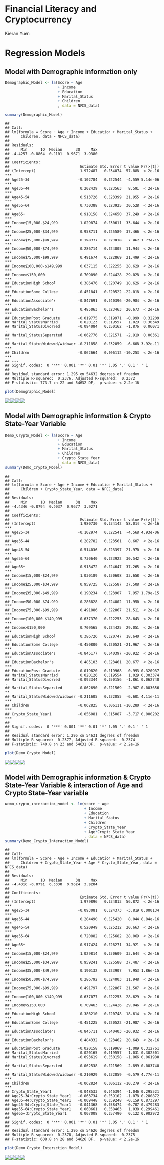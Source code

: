 Financial Literacy and Cryptocurrency
================
Kieran Yuen

# Regression Models

## Model with Demographic information only

``` r
Demographic_Model <- lm(Score ~ Age 
                        + Income 
                        + Education 
                        + Marital_Status 
                        + Children
                        , data = NFCS_data)

summary(Demographic_Model)
```

    ## 
    ## Call:
    ## lm(formula = Score ~ Age + Income + Education + Marital_Status + 
    ##     Children, data = NFCS_data)
    ## 
    ## Residuals:
    ##     Min      1Q  Median      3Q     Max 
    ## -4.4257 -0.8864  0.1101  0.9671  3.9380 
    ## 
    ## Coefficients:
    ##                                Estimate Std. Error t value Pr(>|t|)    
    ## (Intercept)                    1.972487   0.034074  57.888  < 2e-16 ***
    ## Age25-34                      -0.102784   0.022544  -4.559 5.14e-06 ***
    ## Age35-44                       0.202439   0.023563   8.591  < 2e-16 ***
    ## Age45-54                       0.513726   0.023399  21.955  < 2e-16 ***
    ## Age55-64                       0.730388   0.023925  30.528  < 2e-16 ***
    ## Age65+                         0.918158   0.024650  37.248  < 2e-16 ***
    ## Income$15,000-$24,999          1.029874   0.030611  33.644  < 2e-16 ***
    ## Income$25,000-$34,999          0.958711   0.025589  37.466  < 2e-16 ***
    ## Income$35,000-$49,999          0.190377   0.023910   7.962 1.72e-15 ***
    ## Income$50,000-$74,999          0.286714   0.024005  11.944  < 2e-16 ***
    ## Income$75,000-$99,999          0.491674   0.022869  21.499  < 2e-16 ***
    ## Income$100,000-$149,999        0.637115   0.022255  28.628  < 2e-16 ***
    ## Income>$150,000                0.709090   0.024428  29.028  < 2e-16 ***
    ## EducationHigh School           0.386476   0.020749  18.626  < 2e-16 ***
    ## EducationSome College         -0.451841   0.020522 -22.018  < 2e-16 ***
    ## EducationAssociate's          -0.847691   0.040396 -20.984  < 2e-16 ***
    ## EducationBachelor's            0.485063   0.023463  20.673  < 2e-16 ***
    ## EducationPost Graduate        -0.019775   0.019971  -0.990  0.32209    
    ## Marital_StatusMarried          0.020123   0.019557   1.029  0.30349    
    ## Marital_StatusDivorced        -0.094084   0.050162  -1.876  0.06071 .  
    ## Marital_StatusSeparated       -0.062776   0.021571  -2.910  0.00361 ** 
    ## Marital_StatusWidowed/widower -0.211858   0.032059  -6.608 3.92e-11 ***
    ## Children                      -0.062664   0.006112 -10.253  < 2e-16 ***
    ## ---
    ## Signif. codes:  0 '***' 0.001 '**' 0.01 '*' 0.05 '.' 0.1 ' ' 1
    ## 
    ## Residual standard error: 1.295 on 54632 degrees of freedom
    ## Multiple R-squared:  0.2376, Adjusted R-squared:  0.2372 
    ## F-statistic: 773.7 on 22 and 54632 DF,  p-value: < 2.2e-16

``` r
plot(Demographic_Model)
```

![](Regression_files/figure-gfm/Model%20with%20Demographic%20information%20only-1.png)<!-- -->![](Regression_files/figure-gfm/Model%20with%20Demographic%20information%20only-2.png)<!-- -->![](Regression_files/figure-gfm/Model%20with%20Demographic%20information%20only-3.png)<!-- -->![](Regression_files/figure-gfm/Model%20with%20Demographic%20information%20only-4.png)<!-- -->

## Model with Demographic information & Crypto State-Year Variable

``` r
Demo_Crypto_Model <- lm(Score ~ Age 
                        + Income 
                        + Education 
                        + Marital_Status 
                        + Children 
                        + Crypto_State_Year
                        , data = NFCS_data)
summary(Demo_Crypto_Model)
```

    ## 
    ## Call:
    ## lm(formula = Score ~ Age + Income + Education + Marital_Status + 
    ##     Children + Crypto_State_Year, data = NFCS_data)
    ## 
    ## Residuals:
    ##     Min      1Q  Median      3Q     Max 
    ## -4.4346 -0.8794  0.1037  0.9677  3.9271 
    ## 
    ## Coefficients:
    ##                                Estimate Std. Error t value Pr(>|t|)    
    ## (Intercept)                    1.980730   0.034142  58.014  < 2e-16 ***
    ## Age25-34                      -0.102974   0.022541  -4.568 4.93e-06 ***
    ## Age35-44                       0.202782   0.023561   8.607  < 2e-16 ***
    ## Age45-54                       0.514036   0.023397  21.970  < 2e-16 ***
    ## Age55-64                       0.730640   0.023922  30.542  < 2e-16 ***
    ## Age65+                         0.918472   0.024647  37.265  < 2e-16 ***
    ## Income$15,000-$24,999          1.030189   0.030608  33.658  < 2e-16 ***
    ## Income$25,000-$34,999          0.959725   0.025587  37.508  < 2e-16 ***
    ## Income$35,000-$49,999          0.190234   0.023907   7.957 1.79e-15 ***
    ## Income$50,000-$74,999          0.286828   0.024002  11.950  < 2e-16 ***
    ## Income$75,000-$99,999          0.491886   0.022867  21.511  < 2e-16 ***
    ## Income$100,000-$149,999        0.637370   0.022253  28.643  < 2e-16 ***
    ## Income>$150,000                0.709565   0.024425  29.051  < 2e-16 ***
    ## EducationHigh School           0.386726   0.020747  18.640  < 2e-16 ***
    ## EducationSome College         -0.450800   0.020521 -21.967  < 2e-16 ***
    ## EducationAssociate's          -0.845177   0.040397 -20.922  < 2e-16 ***
    ## EducationBachelor's            0.485103   0.023461  20.677  < 2e-16 ***
    ## EducationPost Graduate        -0.019820   0.019968  -0.993 0.320937    
    ## Marital_StatusMarried          0.020126   0.019554   1.029 0.303374    
    ## Marital_StatusDivorced        -0.093344   0.050156  -1.861 0.062740 .  
    ## Marital_StatusSeparated       -0.062690   0.021569  -2.907 0.003656 ** 
    ## Marital_StatusWidowed/widower -0.211605   0.032055  -6.601 4.11e-11 ***
    ## Children                      -0.062825   0.006111 -10.280  < 2e-16 ***
    ## Crypto_State_Year1            -0.056081   0.015087  -3.717 0.000202 ***
    ## ---
    ## Signif. codes:  0 '***' 0.001 '**' 0.01 '*' 0.05 '.' 0.1 ' ' 1
    ## 
    ## Residual standard error: 1.295 on 54631 degrees of freedom
    ## Multiple R-squared:  0.2377, Adjusted R-squared:  0.2374 
    ## F-statistic: 740.8 on 23 and 54631 DF,  p-value: < 2.2e-16

``` r
plot(Demo_Crypto_Model)
```

![](Regression_files/figure-gfm/Model%20with%20Demographic%20information%20&%20Crypto%20State-Year%20Variable-1.png)<!-- -->![](Regression_files/figure-gfm/Model%20with%20Demographic%20information%20&%20Crypto%20State-Year%20Variable-2.png)<!-- -->![](Regression_files/figure-gfm/Model%20with%20Demographic%20information%20&%20Crypto%20State-Year%20Variable-3.png)<!-- -->![](Regression_files/figure-gfm/Model%20with%20Demographic%20information%20&%20Crypto%20State-Year%20Variable-4.png)<!-- -->

## Model with Demographic information & Crypto State-Year Variable & interaction of Age and Crypto State-Year variable

``` r
Demo_Crypto_Interaction_Model <- lm(Score ~ Age
                                    + Income 
                                    + Education 
                                    + Marital_Status 
                                    + Children 
                                    + Crypto_State_Year 
                                    + Age*Crypto_State_Year
                                    , data = NFCS_data)
summary(Demo_Crypto_Interaction_Model)
```

    ## 
    ## Call:
    ## lm(formula = Score ~ Age + Income + Education + Marital_Status + 
    ##     Children + Crypto_State_Year + Age * Crypto_State_Year, data = NFCS_data)
    ## 
    ## Residuals:
    ##     Min      1Q  Median      3Q     Max 
    ## -4.4316 -0.8791  0.1038  0.9624  3.9284 
    ## 
    ## Coefficients:
    ##                                Estimate Std. Error t value Pr(>|t|)    
    ## (Intercept)                    1.979896   0.034813  56.872  < 2e-16 ***
    ## Age25-34                      -0.093081   0.024373  -3.819 0.000134 ***
    ## Age35-44                       0.204490   0.025420   8.044 8.84e-16 ***
    ## Age45-54                       0.520949   0.025212  20.663  < 2e-16 ***
    ## Age55-64                       0.720882   0.025682  28.069  < 2e-16 ***
    ## Age65+                         0.917424   0.026271  34.921  < 2e-16 ***
    ## Income$15,000-$24,999          1.029814   0.030609  33.644  < 2e-16 ***
    ## Income$25,000-$34,999          0.959241   0.025588  37.487  < 2e-16 ***
    ## Income$35,000-$49,999          0.190132   0.023907   7.953 1.86e-15 ***
    ## Income$50,000-$74,999          0.286792   0.024003  11.948  < 2e-16 ***
    ## Income$75,000-$99,999          0.491797   0.022867  21.507  < 2e-16 ***
    ## Income$100,000-$149,999        0.637077   0.022253  28.629  < 2e-16 ***
    ## Income>$150,000                0.709463   0.024426  29.046  < 2e-16 ***
    ## EducationHigh School           0.386210   0.020748  18.614  < 2e-16 ***
    ## EducationSome College         -0.451225   0.020522 -21.987  < 2e-16 ***
    ## EducationAssociate's          -0.845711   0.040403 -20.932  < 2e-16 ***
    ## EducationBachelor's            0.484332   0.023462  20.643  < 2e-16 ***
    ## EducationPost Graduate        -0.020158   0.019969  -1.009 0.312761    
    ## Marital_StatusMarried          0.020165   0.019557   1.031 0.302501    
    ## Marital_StatusDivorced        -0.093619   0.050158  -1.866 0.061980 .  
    ## Marital_StatusSeparated       -0.062538   0.021569  -2.899 0.003740 ** 
    ## Marital_StatusWidowed/widower -0.210929   0.032059  -6.579 4.77e-11 ***
    ## Children                      -0.062824   0.006112 -10.279  < 2e-16 ***
    ## Crypto_State_Year1            -0.048533   0.046394  -1.046 0.295521    
    ## Age25-34:Crypto_State_Year1   -0.063734   0.059102  -1.078 0.280872    
    ## Age35-44:Crypto_State_Year1   -0.009448   0.059248  -0.159 0.873297    
    ## Age45-54:Crypto_State_Year1   -0.041368   0.058474  -0.707 0.479283    
    ## Age55-64:Crypto_State_Year1    0.060661   0.058463   1.038 0.299461    
    ## Age65+:Crypto_State_Year1      0.007008   0.057490   0.122 0.902972    
    ## ---
    ## Signif. codes:  0 '***' 0.001 '**' 0.01 '*' 0.05 '.' 0.1 ' ' 1
    ## 
    ## Residual standard error: 1.295 on 54626 degrees of freedom
    ## Multiple R-squared:  0.2378, Adjusted R-squared:  0.2375 
    ## F-statistic: 608.8 on 28 and 54626 DF,  p-value: < 2.2e-16

``` r
plot(Demo_Crypto_Interaction_Model)
```

![](Regression_files/figure-gfm/Model%20with%20Demographic%20information%20&%20Crypto%20State-Year%20Variable%20&%20interaction%20of%20Age%20and%20Crypto%20State-Year%20variable-1.png)<!-- -->![](Regression_files/figure-gfm/Model%20with%20Demographic%20information%20&%20Crypto%20State-Year%20Variable%20&%20interaction%20of%20Age%20and%20Crypto%20State-Year%20variable-2.png)<!-- -->![](Regression_files/figure-gfm/Model%20with%20Demographic%20information%20&%20Crypto%20State-Year%20Variable%20&%20interaction%20of%20Age%20and%20Crypto%20State-Year%20variable-3.png)<!-- -->![](Regression_files/figure-gfm/Model%20with%20Demographic%20information%20&%20Crypto%20State-Year%20Variable%20&%20interaction%20of%20Age%20and%20Crypto%20State-Year%20variable-4.png)<!-- -->
